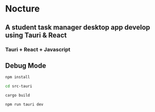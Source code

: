 # Nocture
## A student task manager desktop app develop using Tauri & React
### Tauri + React + Javascript

## Debug Mode

```bash
npm install

cd src-tauri

cargo build

npm run tauri dev
